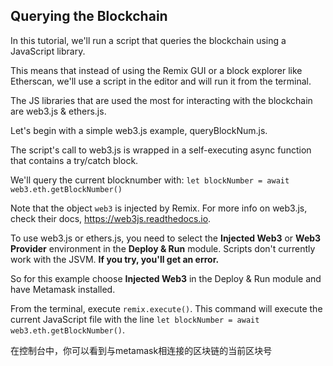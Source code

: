 ## Querying the Blockchain

In this tutorial, we'll run a script that queries the blockchain using a JavaScript library.  

This means that instead of using the Remix GUI or a block explorer like Etherscan, we'll use a script in the editor and will run it from the terminal.

The JS libraries that are used the most for interacting with the blockchain are web3.js & ethers.js.

Let's begin with a simple web3.js example, queryBlockNum.js.

The script's call to web3.js is wrapped in a self-executing async function that contains a try/catch block. 

We'll query the current blocknumber with:
`let blockNumber = await web3.eth.getBlockNumber()`

Note that the object `web3` is injected by Remix. For more info on web3.js, check their docs, <a href="https://web3js.readthedocs.io/" target="_blank">https://web3js.readthedocs.io</a>.

To use web3.js or ethers.js, you need to select the **Injected Web3** or **Web3 Provider** environment in the **Deploy & Run** module.  Scripts don't currently work with the JSVM. **If you try, you'll get an error.**

So for this example choose **Injected Web3** in the Deploy & Run module and have Metamask installed.

From the terminal, execute `remix.execute()`. This command will execute the current JavaScript file with the line `let blockNumber = await web3.eth.getBlockNumber()`.

在控制台中，你可以看到与metamask相连接的区块链的当前区块号
